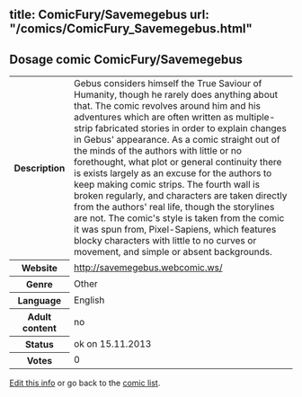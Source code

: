 title: ComicFury/Savemegebus
url: "/comics/ComicFury_Savemegebus.html"
---
Dosage comic ComicFury/Savemegebus
-----------------------------------------

<p id="msg"></p>
<script type="text/javascript">
if (window.location.search === '?edit_info_mail=sent_ok') {
  var elem = document.getElementById("msg");
  elem.innerHTML = 'Edited information sucessfully sent for review, which is usually done daily. Thanks!';
  elem.className = 'ok';
}
</script>
<table class="comicinfo">
<tr>
<th>Description</th><td>Gebus considers himself the True Saviour of Humanity, though he rarely does anything about that. The comic revolves around him and his adventures which are often written as multiple-strip fabricated stories in order to explain changes in Gebus' appearance. As a comic straight out of the minds of the authors with little or no forethought, what plot or general continuity there is exists largely as an excuse for the authors to keep making comic strips. The fourth wall is broken regularly, and characters are taken directly from the authors' real life, though the storylines are not. The comic's style is taken from the comic it was spun from, Pixel-Sapiens, which features blocky characters with little to no curves or movement, and simple or absent backgrounds.</td>
</tr>
<tr>
<th>Website</th><td><a href="http://savemegebus.webcomic.ws/">http://savemegebus.webcomic.ws/</a></td>
</tr>
<tr>
<th>Genre</th><td>Other</td>
</tr>
<tr>
<th>Language</th><td>English</td>
</tr>
<tr>
<th>Adult content</th><td>no</td>
</tr>
<tr>
<th>Status</th><td>ok on 15.11.2013</td>
</tr>
<tr>
<th>Votes</th><td>0</td>
</tr>
</table>

[Edit this info](ComicFury_Savemegebus_edit.html) or go back to the [comic list](../comic-index.html).
